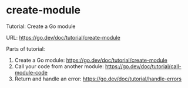 # create-module

Tutorial: Create a Go module

URL: <https://go.dev/doc/tutorial/create-module>

Parts of tutorial:
1. Create a Go module: <https://go.dev/doc/tutorial/create-module>
2. Call your code from another module:
    <https://go.dev/doc/tutorial/call-module-code>
3. Return and handle an error: <https://go.dev/doc/tutorial/handle-errors>
